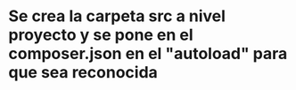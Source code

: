 # Se crea la carpeta src a nivel proyecto y se pone en el composer.json en el "autoload" para que sea reconocida